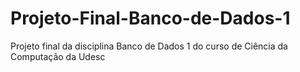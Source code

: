 # Projeto-Final-Banco-de-Dados-1
Projeto final da disciplina Banco de Dados 1 do curso de Ciência da Computação da Udesc
